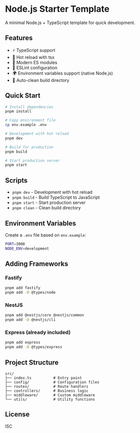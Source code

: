# Node.js Starter Template

A minimal Node.js + TypeScript template for quick development.

## Features

- ⚡ TypeScript support
- 🔄 Hot reload with tsx
- 🚀 Modern ES modules
- 📝 ESLint configuration
- 🌍 Environment variables support (native Node.js)
- 🧹 Auto-clean build directory

## Quick Start

```bash
# Install dependencies
pnpm install

# Copy environment file
cp env.example .env

# Development with hot reload
pnpm dev

# Build for production
pnpm build

# Start production server
pnpm start
```

## Scripts

- `pnpm dev` - Development with hot reload
- `pnpm build` - Build TypeScript to JavaScript
- `pnpm start` - Start production server
- `pnpm clean` - Clean build directory

## Environment Variables

Create a `.env` file based on `env.example`:

```bash
PORT=3000
NODE_ENV=development
```

## Adding Frameworks

### Fastify

```bash
pnpm add fastify
pnpm add -D @types/node
```

### NestJS

```bash
pnpm add @nestjs/core @nestjs/common
pnpm add -D @nestjs/cli
```

### Express (already included)

```bash
pnpm add express
pnpm add -D @types/express
```

## Project Structure

```
src/
├── index.ts          # Entry point
├── config/           # Configuration files
├── routes/           # Route handlers
├── controllers/      # Business logic
├── middleware/       # Custom middleware
└── utils/            # Utility functions
```

## License

ISC
